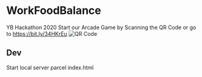 # WorkFoodBalance
YB Hackathon 2020
Start our Arcade Game by Scanning the QR Code or go to https://bit.ly/34HKrEu
![QR Code](/images/qr.png)

## Dev
Start local server
    parcel index.html

